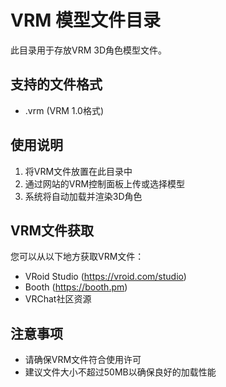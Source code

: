 # VRM 模型文件目录

此目录用于存放VRM 3D角色模型文件。

## 支持的文件格式
- .vrm (VRM 1.0格式)

## 使用说明
1. 将VRM文件放置在此目录中
2. 通过网站的VRM控制面板上传或选择模型
3. 系统将自动加载并渲染3D角色

## VRM文件获取
您可以从以下地方获取VRM文件：
- VRoid Studio (https://vroid.com/studio)
- Booth (https://booth.pm)
- VRChat社区资源

## 注意事项
- 请确保VRM文件符合使用许可
- 建议文件大小不超过50MB以确保良好的加载性能
